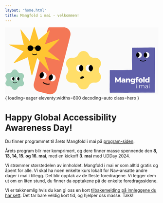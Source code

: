 ```yaml
---
layout: "home.html"
title: Mangfold i mai - velkommen!
---
```


![mim-figurer - blobs med forskjellige ansikter og farger](assets/images/mim-top4.png){ loading=eager eleventy:widths=800 decoding=auto class=hero }

# Happy Global Accessibility Awareness Day!

Du finner programmet til årets Mangfold i mai på [program-siden](program/). 

Årets program blir mer komprimert, og dere finner masse spennende den **8, 13, 14, 15. og 16. mai**, med en kickoff **3. mai** med UDDay 2024. 

Vi strømmer størstedelen av innholdet. Mangfold i mai er som alltid gratis og åpent for alle. Vi skal ha noen enkelte kurs lokalt for Nav-ansatte andre dager i mai i tillegg. Det blir opptak av de fleste foredragene. Vi legger dem ut om en liten stund, du finner da opptakene på de enkelte foredragssidene.

Vi er takknemlig hvis du kan gi oss en kort [tilbakemelding på innleggene du har sett](https://www.survey-xact.no/LinkCollector?key=6AC7T977UK3J). Det tar bare veldig kort tid, og hjelper oss masse. Takk!

<!--
## Gikk du glipp av noe i fjor? 
Fortvil ikke. For mange innlegg har vi lagt ut videoopptak. Se [fjorårets program](https://navikt.github.io/mangfold-i-mai/2023/program/).
-->
